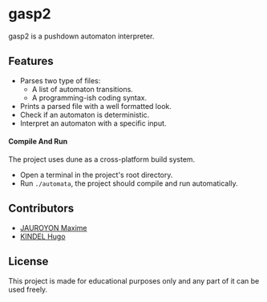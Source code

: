# gasp2

gasp2 is a pushdown automaton interpreter.

## Features

- Parses two type of files:
	- A list of automaton transitions.
	- A programming-ish coding syntax.
- Prints a parsed file with a well formatted look.
- Check if an automaton is deterministic.
- Interpret an automaton with a specific input.

#### Compile And Run

The project uses dune as a cross-platform build system.

- Open a terminal in the project's root directory.
- Run `./automata`, the project should compile and run automatically.

## Contributors

- [JAUROYON Maxime](https://gaufre.informatique.univ-paris-diderot.fr/jauroyon)
- [KINDEL Hugo](https://gaufre.informatique.univ-paris-diderot.fr/hugokindel)

## License

This project is made for educational purposes only and any part of it can be used freely.
